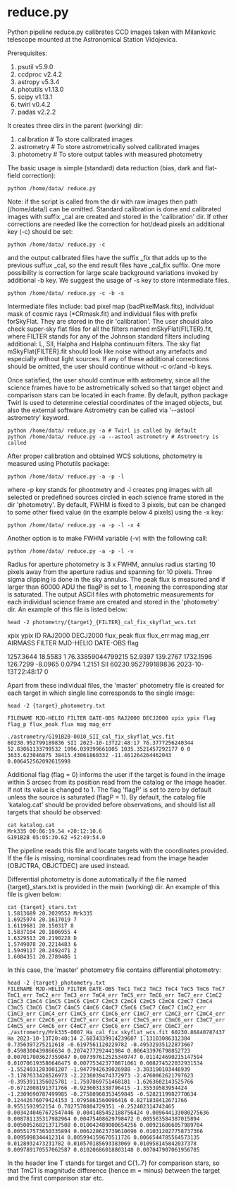 # reduce.py

Python pipeline reduce.py calibrates CCD images taken with Milankovic telescope mounted at the Astronomical Station Vidojevica. 

Prerequisites:
1. psutil v5.9.0
2. ccdproc v2.4.2
3. astropy v5.3.4
4. photutils v1.13.0
5. scipy v1.13.1
6. twirl v0.4.2
7. padas v2.2.2

It creates three dirs in the parent (working) dir: 

 1. calibration # To store calibrated images
 2. astrometry # To store astrometrically solved calibrated images
 3. photometry # To store output tables with measured photometry
 
 The basic usage is simple (standard) data reduction (bias, dark and flat-field correction):

    python /home/data/ reduce.py 

Note: if the script is called from the dir with raw images then path (/home/data/) can be omitted. Standard calibration is done and calibrated images with suffix _cal are created and stored in the 'calibration' dir. If other corrections are needed like the correction for hot/dead pixels an additional key (-c) should be set:

    python /home/data/ reduce.py -c

and the output calibrated files have the suffix _fix that adds up to the previous suffux _cal, so the end result files have _cal_fix suffix.
One more possibility is correction for large scale background variations invoked by additional -b key. We suggest the usage of -s key to store intermediate files.

    python /home/data/ reduce.py -c -b -s

Intermediate files include: bad pixel map (badPixelMask.fits), individual mask of cosmic rays (*CRmask.fit) and individual files with prefix forSkyFlat. They are stored in the dir 'calibration'. The user should also check super-sky flat files for all the filters named mSkyFlat{FILTER}.fit, where FILTER stands for any of the Johnson standard filters including additional: L, SII, Halpha and Halpha continuum filters. The sky flat mSkyFlat{FILTER}.fit should look like noise without any artefacts and especially without light sources. If any of these additional corrections should be omitted, the user should continue without -c or/and -b keys.

Once satisfied, the user should continue with astrometry, since all the science frames have to be astrometrically solved so that target object and comparison stars can be located in each frame. By default, python package Twirl is used to determine celestial coordinates of the imaged objects, but also the external software Astrometry can be called via '--astool astrometry' keyword.

    python /home/data/ reduce.py -a # Twirl is called by default
    python /home/data/ reduce.py -a --astool astrometry # Astrometry is called

After proper calibration and obtained WCS solutions, photometry is measured using Photutils package:

    python /home/data/ reduce.py -a -p -l

where -p key stands for phootmetry and -l creates png images with all selected or predefined sources circled in each science frame stored in the dir 'photometry'. By default, FWHM is fixed to 3 pixels, but can be changed to some other fixed value (in the example below 4 pixels) using the -x key:

    python /home/data/ reduce.py -a -p -l -x 4

Another option is to make FWHM variable (-v) with the following call:

    python /home/data/ reduce.py -a -p -l -v 

Radius for aperture photometry is 3 x FWHM, annulus radius starting 10 pixels away from the aperture radius and spanning for 10 pixels. Three sigma clipping is done in the sky annulus. The peak flux is measured and if larger than 60000 ADU the flagP is set to 1, meaning the corresponding star is saturated. The output ASCII files with photometric measurements for each individual science frame are created and stored in the 'photometry' dir. An example of this file is listed below:

    head -2 photometry/{target}_{FILTER}_cal_fix_skyflat_wcs.txt 
    
xpix ypix ID RAJ2000 DECJ2000 flux_peak flux flux_err mag mag_err AIRMASS FILTER MJD-HELIO DATE-OBS flag

1257.3644 18.5583 1 76.33859044799215 52.9397 139.2767 1732.1596 126.7299 -8.0965 0.0794 1.2151 SII 60230.952799189836 2023-10-13T22:48:17 0

Apart from these individual files, the 'master' photometry file is created for each target in which single line corresponds to the single image:

    head -2 {target}_photometry.txt
    
    FILENAME MJD-HELIO FILTER DATE-OBS RAJ2000 DECJ2000 xpix ypix flag flag_p flux_peak flux mag mag_err 
    
    ./astrometry/G191B2B-0010_SII_cal_fix_skyflat_wcs.fit 60230.952799189836 SII 2023-10-13T22:48:17 76.3777256240344 52.83061133799532 1096.039399661005 1035.3521457292177 0 0 3633.623046875 38415.43061860332 -11.461264264462043 0.006452562092615998 

Additional flag (flag = 0) informs the user if the target is found in the image within 5 arcsec from its position read from the catalog or the image header. If not its value is changed to 1. The flag 'flagP' is set to zero by default unless the source is saturated (flagP = 1). By default, the catalog file 'katalog.cat' should be provided before observations, and should list all targets that should be observed:

    cat katalog.cat
    Mrk335 00:06:19.54 +20:12:10.6
    G191B2B 05:05:30.62 +52:49:54.0

The pipeline reads this file and locate targets with the coordinates provided. If the file is missing, nominal coordinates read from the image header (OBJCTRA, OBJCTDEC) are used instead.

Differential photometry is done automatically if the file named {target}_stars.txt is provided in the main (working) dir. An example of this file is given below:

    cat {target}_stars.txt
    1.5813689 20.2029552 Mrk335
    1.6925974 20.1617019 7
    1.6119681 20.150317 8
    1.5837104 20.1806955 4
    1.6329513 20.2190228 D
    1.5749078 20.2214483 6
    1.5949117 20.2492471 2
    1.6084351 20.2789486 1

In this case, the 'master' photometry file contains differential photometry:

    head -2 {target}_photometry.txt
    FILENAME MJD-HELIO FILTER DATE-OBS TmC1 TmC2 TmC3 TmC4 TmC5 TmC6 TmC7 TmC1_err TmC2_err TmC3_err TmC4_err TmC5_err TmC6_err TmC7_err C1mC2 C1mC3 C1mC4 C1mC5 C1mC6 C1mC7 C2mC3 C2mC4 C2mC5 C2mC6 C2mC7 C3mC4 C3mC5 C3mC6 C3mC7 C4mC5 C4mC6 C4mC7 C5mC6 C5mC7 C6mC7 C1mC2_err C1mC3_err C1mC4_err C1mC5_err C1mC6_err C1mC7_err C2mC3_err C2mC4_err C2mC5_err C2mC6_err C2mC7_err C3mC4_err C3mC5_err C3mC6_err C3mC7_err C4mC5_err C4mC6_err C4mC7_err C5mC6_err C5mC7_err C6mC7_err 
    ./astrometry/Mrk335-0007_Ha_cal_fix_skyflat_wcs.fit 60230.86840787437 Ha 2023-10-13T20:40:14 2.6834339914239607 1.13103086312384 0.7356397275212618 -0.6197561120229782 -0.49532935122873667 0.4598300439866634 0.2074277292441984 0.006433976798852723 0.007017003627359047 0.007397612525340747 0.011424690215147594 0.010706193586646475 0.007753423770871061 0.008274522032931534 -1.5524031283001207 -1.9477942639026988 -3.303190103446939 -3.1787633426526973 -2.2236039474372973 -2.4760062621797623 -0.3953911356025781 -1.7507869751468181 -1.6263602143525766 -0.6712008191371766 -0.9236031338796415 -1.35539583954424 -1.2309690787499985 -0.27580968353459845 -0.5282119982770634 0.12442676079424153 1.0795861560096416 0.8271838412671766 0.9551593952154 0.7027570804729351 -0.252402314742465 0.0034240467672547446 0.0041485452188756424 0.009644133080275636 0.008781135317982964 0.00475408629798472 0.005563584387015894 0.005005268213717508 0.010042489000654256 0.009216866057989704 0.005517573650335894 0.006228623739610696 0.010312027758737366 0.0095098344412314 0.005994159670511726 0.0066544785564573135 0.0128932473231782 0.010570185693383069 0.010958145842037378 0.009789170557062587 0.01020686018803148 0.007047907061956785


In the header line T stands for target and C{1..7} for comparison stars, so that TmC1 is magnitude difference (hence m = minus) between the target and the first comparison star etc.
